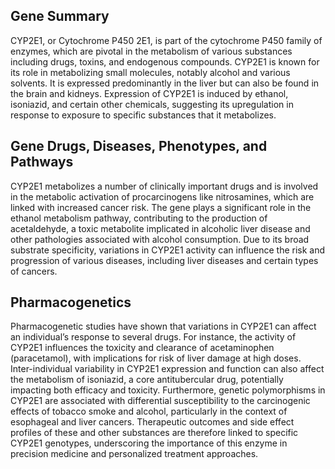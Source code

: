 ## Gene Summary
CYP2E1, or Cytochrome P450 2E1, is part of the cytochrome P450 family of enzymes, which are pivotal in the metabolism of various substances including drugs, toxins, and endogenous compounds. CYP2E1 is known for its role in metabolizing small molecules, notably alcohol and various solvents. It is expressed predominantly in the liver but can also be found in the brain and kidneys. Expression of CYP2E1 is induced by ethanol, isoniazid, and certain other chemicals, suggesting its upregulation in response to exposure to specific substances that it metabolizes.

## Gene Drugs, Diseases, Phenotypes, and Pathways
CYP2E1 metabolizes a number of clinically important drugs and is involved in the metabolic activation of procarcinogens like nitrosamines, which are linked with increased cancer risk. The gene plays a significant role in the ethanol metabolism pathway, contributing to the production of acetaldehyde, a toxic metabolite implicated in alcoholic liver disease and other pathologies associated with alcohol consumption. Due to its broad substrate specificity, variations in CYP2E1 activity can influence the risk and progression of various diseases, including liver diseases and certain types of cancers.

## Pharmacogenetics
Pharmacogenetic studies have shown that variations in CYP2E1 can affect an individual’s response to several drugs. For instance, the activity of CYP2E1 influences the toxicity and clearance of acetaminophen (paracetamol), with implications for risk of liver damage at high doses. Inter-individual variability in CYP2E1 expression and function can also affect the metabolism of isoniazid, a core antitubercular drug, potentially impacting both efficacy and toxicity. Furthermore, genetic polymorphisms in CYP2E1 are associated with differential susceptibility to the carcinogenic effects of tobacco smoke and alcohol, particularly in the context of esophageal and liver cancers. Therapeutic outcomes and side effect profiles of these and other substances are therefore linked to specific CYP2E1 genotypes, underscoring the importance of this enzyme in precision medicine and personalized treatment approaches.